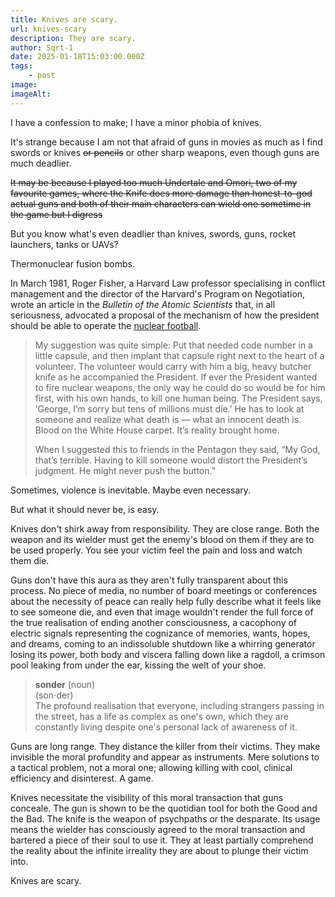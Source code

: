 ```yaml
---
title: Knives are scary.
url: knives-scary
description: They are scary.
author: Sqrt-1
date: 2025-01-18T15:03:00.000Z
tags:
    - post
image:
imageAlt:
---
```


I have a confession to make; I have a minor phobia of knives.

It's strange because I am not that afraid of guns in movies as much as I find swords or knives <s>or pencils</s> or other sharp weapons, even though guns are much deadlier.

<s>It may be because I played too much Undertale and Omori, two of my favourite games, where the Knife does more damage than honest-to-god actual guns and both of their main characters can wield one sometime in the game but I digress</s>

But you know what's even deadlier than knives, swords, guns, rocket launchers, tanks or UAVs?

Thermonuclear fusion bombs.

In March 1981, Roger Fisher, a Harvard Law professor specialising in conflict management and the director of the Harvard's Program on Negotiation, wrote an article in the *Bulletin of the Atomic Scientists* that, in all seriousness, advocated a proposal of the mechanism of how the president should be able to operate the [nuclear football](https://en.wikipedia.org/wiki/Nuclear_football).

> My suggestion was quite simple: Put that needed code number in a little capsule, and then implant that capsule right next to the heart of a volunteer. The volunteer would carry with him a big, heavy butcher knife as he accompanied the President. If ever the President wanted to fire nuclear weapons, the only way he could do so would be for him first, with his own hands, to kill one human being. The President says, ‘George, I’m sorry but tens of millions must die.’ He has to look at someone and realize what death is — what an innocent death is. Blood on the White House carpet. It’s reality brought home.
> 
> When I suggested this to friends in the Pentagon they said, “My God, that’s terrible. Having to kill someone would distort the President’s judgment. He might never push the button.”


Sometimes, violence is inevitable. Maybe even necessary. 

But what it should never be, is easy.

Knives don't shirk away from responsibility. They are close range. Both the weapon and its wielder must get the enemy's blood on them if they are to be used properly. You see your victim feel the pain and loss and watch them die.

Guns don't have this aura as they aren't fully transparent about this process. No piece of media, no number of board meetings or conferences about the necessity of peace can really help fully describe what it feels like to see someone die, and even that image wouldn't render the full force of the true realisation of ending another consciousness, a cacophony of electric signals representing the cognizance of memories, wants, hopes, and dreams, coming to an indissoluble shutdown like a whirring generator losing its power, both body and viscera falling down like a ragdoll, a crimson pool leaking from under the ear, kissing the welt of your shoe.

> <b>sonder</b> (noun)<br>
> (son⋅der)<br>
> The profound realisation that everyone, including strangers passing in the street, has a life as complex as one's own, which they are constantly living despite one's personal lack of awareness of it.

Guns are long range. They distance the killer from their victims. They make invisible the moral profundity and appear as instruments. Mere solutions to a tactical problem, not a moral one; allowing killing with cool, clinical efficiency and disinterest. A game.

Knives necessitate the visibility of this moral transaction that guns conceale. The gun is shown to be the quotidian tool for both the Good and the Bad. The knife is the weapon of psychpaths or the desparate. Its usage means the wielder has consciously agreed to the moral transaction and bartered a piece of their soul to use it. They at least partially comprehend the reality about the infinite irreality they are about to plunge their victim into.

Knives are scary.